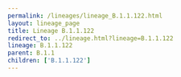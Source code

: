 ```yaml
---
permalink: /lineages/lineage_B.1.1.122.html
layout: lineage_page
title: Lineage B.1.1.122
redirect_to: ../lineage.html?lineage=B.1.1.122
lineage: B.1.1.122
parent: B.1.1
children: ['B.1.1.122']
---
```

